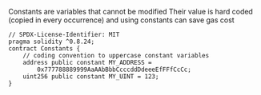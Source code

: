 Constants are variables that cannot be modified
Their value is hard coded (copied in every occurrence) and using constants can save gas cost

```solidity
// SPDX-License-Identifier: MIT 
pragma solidity ^0.8.24; 
contract Constants { 
	// coding convention to uppercase constant variables 
	address public constant MY_ADDRESS = 
		0x777788889999AaAAbBbbCcccddDdeeeEfFFfCcCc; 
	uint256 public constant MY_UINT = 123; 
}
```